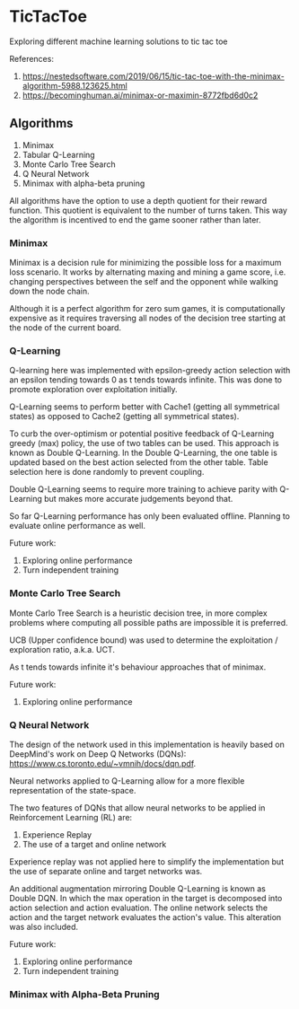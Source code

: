 # TicTacToe
Exploring different machine learning solutions to tic tac toe

References:
1. https://nestedsoftware.com/2019/06/15/tic-tac-toe-with-the-minimax-algorithm-5988.123625.html
2. https://becominghuman.ai/minimax-or-maximin-8772fbd6d0c2

## Algorithms

1. Minimax
2. Tabular Q-Learning
3. Monte Carlo Tree Search
4. Q Neural Network
5. Minimax with alpha-beta pruning

All algorithms have the option to use a depth quotient for their reward function. This quotient is equivalent to the number of turns taken. This way the algorithm is incentived to end the game sooner rather than later.

### Minimax

Minimax is a decision rule for minimizing the possible loss for a maximum loss scenario. It works by alternating maxing and mining a game score, i.e. changing perspectives between the self and the opponent while walking down the node chain.

Although it is a perfect algorithm for zero sum games, it is computationally expensive as it requires traversing all nodes of the decision tree starting at the node of the current board.


### Q-Learning

Q-learning here was implemented with epsilon-greedy action selection with an epsilon tending towards 0 as t tends towards infinite. This was done to promote exploration over exploitation initially.

Q-Learning seems to perform better with Cache1 (getting all symmetrical states) as opposed to Cache2 (getting all symmetrical states).

To curb the over-optimism or potential positive feedback of Q-Learning greedy (max) policy, the use of two tables can be used. This approach is known as Double Q-Learning. In the Double Q-Learning, the one table is updated based on the best action selected from the other table. Table selection here is done randomly to prevent coupling.

Double Q-Learning seems to require more training to achieve parity with Q-Learning but makes more accurate judgements beyond that.

So far Q-Learning performance has only been evaluated offline. Planning to evaluate online performance as well.

Future work:
1. Exploring online performance
2. Turn independent training

### Monte Carlo Tree Search

Monte Carlo Tree Search is a heuristic decision tree, in more complex problems where computing all possible paths are impossible it is preferred.

UCB (Upper confidence bound) was used to determine the exploitation / exploration ratio, a.k.a. UCT. 

As t tends towards infinite it's behaviour approaches that of minimax.

Future work:
1. Exploring online performance

### Q Neural Network

The design of the network used in this implementation is heavily based on DeepMind's work on Deep Q Networks (DQNs): https://www.cs.toronto.edu/~vmnih/docs/dqn.pdf.

Neural networks applied to Q-Learning allow for a more flexible representation of the state-space.

The two features of DQNs that allow neural networks to be applied in Reinforcement Learning (RL) are:
1. Experience Replay
2. The use of a target and online network

Experience replay was not applied here to simplify the implementation but the use of separate online and target networks was.

An additional augmentation mirroring Double Q-Learning is known as Double DQN. In which the max operation in the target is decomposed into action selection and action evaluation. The online network selects the action and the target network evaluates the action's value. This alteration was also included.

Future work:
1. Exploring online performance
2. Turn independent training

### Minimax with Alpha-Beta Pruning

